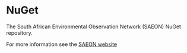 # NuGet #
The South African Environmental Observation Network (SAEON) NuGet repository.

For more information see the [SAEON website](http://www.saeon.ac.za)